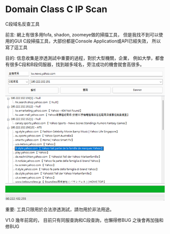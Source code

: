 # Domain  Class C IP Scan
C段域名反查工具

前言:
網上有很多用fofa, shadon, zoomeye做的掃描工具，
但是我找不到可以使用的GUI C段掃描工具，大部份都是Console Application或API已經失效，
所以寫了這工具

目的:
信息收集是滲透測試中重要的過程，對於大型機關，企業，
例如大學，都會有很多C段和B段伺服器，找到越多域名，旁注成功的機會就會高很多。
![D!](1.png)

重要:
工具只限用於合法滲透測試，請勿用於非法用途。

V1.0
幾年前寫的，
目前只有同服查詢和C段查詢，也懶得修BUG
之後會再加強和修BUG
